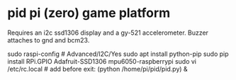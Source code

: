 # pid pi (zero) game platform

Requires an i2c ssd1306 display and a gy-521 accelerometer. Buzzer attaches to gnd and bcm23.

sudo raspi-config # Advanced/I2C/Yes
sudo apt install python-pip
sudo pip install RPi.GPIO Adafruit-SSD1306 mpu6050-raspberrypi
sudo vi /etc/rc.local # add before exit:
  (python /home/pi/pid/pid.py) &
